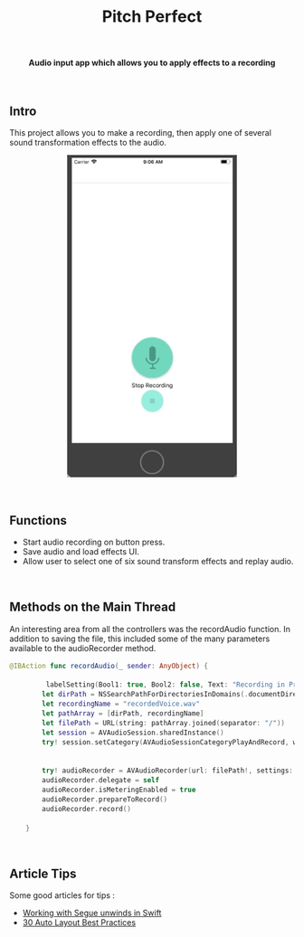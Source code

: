 <h1 align="center"> Pitch Perfect </h1> <br>

<h4 align="center">Audio input app which allows you to apply effects to a recording</h4> <br>
 

## Intro

This project allows you to make a recording, then apply one of several sound transformation effects to the audio.  

<p align="center">
  <img alt="onthemap" title="onthemap" src="screenshots/PitchPerfect1.gif" width=300>
</p>
<br>

## Functions 

* Start audio recording on button press.
* Save audio and load effects UI.  
* Allow user to select one of six sound transform effects and replay audio. 
<br>

## Methods on the Main Thread

An interesting area from all the controllers was the recordAudio function. In addition to saving the file, this included some of the many parameters available to the audioRecorder method.  

``` swift
@IBAction func recordAudio(_ sender: AnyObject) {
        
         labelSetting(Bool1: true, Bool2: false, Text: "Recording in Progress")
        let dirPath = NSSearchPathForDirectoriesInDomains(.documentDirectory,.userDomainMask, true)[0] as String
        let recordingName = "recordedVoice.wav"
        let pathArray = [dirPath, recordingName]
        let filePath = URL(string: pathArray.joined(separator: "/"))
        let session = AVAudioSession.sharedInstance()
        try! session.setCategory(AVAudioSessionCategoryPlayAndRecord, with:.defaultToSpeaker)
        

        try! audioRecorder = AVAudioRecorder(url: filePath!, settings: [:])
        audioRecorder.delegate = self
        audioRecorder.isMeteringEnabled = true
        audioRecorder.prepareToRecord()
        audioRecorder.record()
        
    }
```
<br>

## Article Tips

Some good articles for tips : <br>
* <a href="https://www.yudiz.com/working-with-unwind-segues-in-swift" target="_blank">Working with Segue unwinds in Swift</a><br>
* <a href="https://blog.supereasyapps.com/30-auto-layout-best-practices/#layout-ui-for-one-iphone" target="_blank">30 Auto Layout Best Practices</a>
